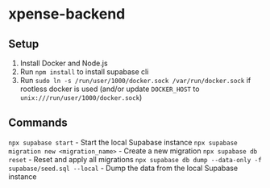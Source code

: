 # xpense-backend

## Setup

1. Install Docker and Node.js
2. Run `npm install` to install supabase cli
3. Run `sudo ln -s /run/user/1000/docker.sock /var/run/docker.sock` if rootless docker is used (and/or update `DOCKER_HOST` to `unix:///run/user/1000/docker.sock`)

## Commands

`npx supabase start` - Start the local Supabase instance
`npx supabase migration new <migration_name>` - Create a new migration
`npx supabase db reset` - Reset and apply all migrations
`npx supabase db dump --data-only -f supabase/seed.sql --local` - Dump the data from the local Supabase instance
